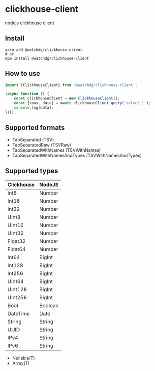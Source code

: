 # clickhouse-client

nodejs clickhouse client

## Install

```shell
yarn add @watchdg/clickhouse-client
# or
npm install @watchdg/clickhouse-client
```

## How to use

```javascript
import {ClickhouseClient} from '@watchdg/clickhouse-client';

(async function () {
    const clickhouseClient = new ClickhouseClient();
    const {rows, data} = await clickhouseClient.query('select 1');
    console.log(data);
})();
```

## Supported formats

* TabSeparated (TSV)
* TabSeparatedRaw (TSVRaw)
* TabSeparatedWithNames (TSVWithNames)
* TabSeparatedWithNamesAndTypes (TSVWithNamesAndTypes)

## Supported types

| Clickhouse | NodeJS  |
|------------|---------|
| Int8       | Number  |
| Int16      | Number  |
| Int32      | Number  |
| UInt8      | Number  |
| UInt16     | Number  |
| UInt32     | Number  |
| Float32    | Number  |
| Float64    | Number  |
| Int64      | BigInt  |
| Int128     | BigInt  |
| Int256     | BigInt  |
| UInt64     | BigInt  |
| UInt128    | BigInt  |
| UInt256    | BigInt  |
| Bool       | Boolean |
| DateTime   | Date    |
| String     | String  |
| UUID       | String  |
| IPv4       | String  |
| IPv6       | String  |

* Nullable(T)
* Array(T)